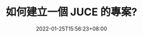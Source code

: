 ---
title: "如何建立一個 JUCE 的專案?"
date: 2022-01-25T15:56:23+08:00
categories:
- "技術"
tags:
- "技術"
- "JUCE"
keywords:
- "JUCE 中文教程"
draft: true
---